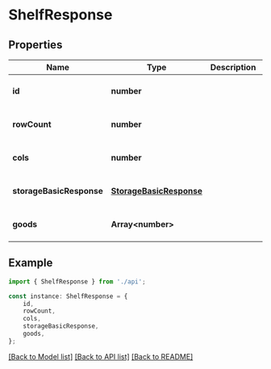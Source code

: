 # ShelfResponse


## Properties

Name | Type | Description | Notes
------------ | ------------- | ------------- | -------------
**id** | **number** |  | [optional] [default to undefined]
**rowCount** | **number** |  | [optional] [default to undefined]
**cols** | **number** |  | [optional] [default to undefined]
**storageBasicResponse** | [**StorageBasicResponse**](StorageBasicResponse.md) |  | [optional] [default to undefined]
**goods** | **Array&lt;number&gt;** |  | [optional] [default to undefined]

## Example

```typescript
import { ShelfResponse } from './api';

const instance: ShelfResponse = {
    id,
    rowCount,
    cols,
    storageBasicResponse,
    goods,
};
```

[[Back to Model list]](../README.md#documentation-for-models) [[Back to API list]](../README.md#documentation-for-api-endpoints) [[Back to README]](../README.md)
